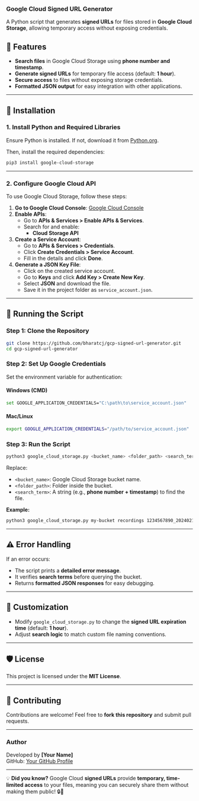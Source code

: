 ### Google Cloud Signed URL Generator

A Python script that generates **signed URLs** for files stored in **Google Cloud Storage**, allowing temporary access without exposing credentials.

## 🚀 Features
- **Search files** in Google Cloud Storage using **phone number and timestamp**.
- **Generate signed URLs** for temporary file access (default: **1 hour**).
- **Secure access** to files without exposing storage credentials.
- **Formatted JSON output** for easy integration with other applications.

---

## 🔧 **Installation**

### **1. Install Python and Required Libraries**
Ensure Python is installed. If not, download it from [Python.org](https://www.python.org/downloads/).

Then, install the required dependencies:

```sh
pip3 install google-cloud-storage
```

---

### **2. Configure Google Cloud API**
To use Google Cloud Storage, follow these steps:

1. **Go to Google Cloud Console**: [Google Cloud Console](https://console.cloud.google.com/)
2. **Enable APIs**:
   - Go to **APIs & Services > Enable APIs & Services**.
   - Search for and enable:
     - **Cloud Storage API**
3. **Create a Service Account**:
   - Go to **APIs & Services > Credentials**.
   - Click **Create Credentials > Service Account**.
   - Fill in the details and click **Done**.
4. **Generate a JSON Key File**:
   - Click on the created service account.
   - Go to **Keys** and click **Add Key > Create New Key**.
   - Select **JSON** and download the file.
   - Save it in the project folder as `service_account.json`.

---

## 🎯 **Running the Script**
### **Step 1: Clone the Repository**
```sh
git clone https://github.com/bharatcj/gcp-signed-url-generator.git
cd gcp-signed-url-generator
```

### **Step 2: Set Up Google Credentials**
Set the environment variable for authentication:

#### **Windows (CMD)**
```sh
set GOOGLE_APPLICATION_CREDENTIALS="C:\path\to\service_account.json"
```

#### **Mac/Linux**
```sh
export GOOGLE_APPLICATION_CREDENTIALS="/path/to/service_account.json"
```

### **Step 3: Run the Script**
```sh
python3 google_cloud_storage.py <bucket_name> <folder_path> <search_term>
```
Replace:
- `<bucket_name>`: Google Cloud Storage bucket name.
- `<folder_path>`: Folder inside the bucket.
- `<search_term>`: A string (e.g., **phone number + timestamp**) to find the file.

**Example:**
```sh
python3 google_cloud_storage.py my-bucket recordings 1234567890_20240215
```

---

## ⚠️ **Error Handling**
If an error occurs:
- The script prints a **detailed error message**.
- It verifies **search terms** before querying the bucket.
- Returns **formatted JSON responses** for easy debugging.

---

## 🔄 **Customization**
- Modify `google_cloud_storage.py` to change the **signed URL expiration time** (default: **1 hour**).
- Adjust **search logic** to match custom file naming conventions.

---

## 🛡️ **License**
This project is licensed under the **MIT License**.

---

## 🤝 **Contributing**
Contributions are welcome! Feel free to **fork this repository** and submit pull requests.

---

### **Author**
Developed by **[Your Name]**  
GitHub: [Your GitHub Profile](https://github.com/bharatcj)

---

💡 **Did you know?** Google Cloud **signed URLs** provide **temporary, time-limited access** to your files, meaning you can securely share them without making them public! 🔒🚀